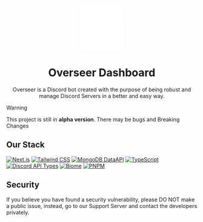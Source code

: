 <div align="center">
  <img alt="Overseer Iso" src="./public/assets/Overseer.webp" width="120">
  <h1 align="center">Overseer Dashboard</h1>
  <p align="center">Overseer is a Discord bot created with the purpose of being robust and manage Discord Servers in a better and easy way.</p>
</div>

> [!WARNING]
> This project is still in **alpha version**. There may be bugs and Breaking Changes

## Our Stack

[![Next.js][NextJSBadgeURL]][NextJSURL]
[![Tailwind CSS][TailwindCSSBadgeURL]][TailwindCSSURL]
[![MongoDB DataAPI][MongoDBDataAPIBadgeURL]][MongoDBDataAPIURL]
[![TypeScript][TypeScriptBadgeURL]][TypeScriptURL]
[![Discord API Types][DiscordAPITypesBadgeURL]][DiscordAPITypesURL]
[![Biome][BiomeBadgeURL]][BiomeURL]
[![PNPM][PNPMBadgeURL]][PNPMURL]

## Security

If you believe you have found a security vulnerability, please DO NOT make a public issue, instead, go to our Support Server and contact the developers privately.

[BiomeBadgeURL]: https://img.shields.io/badge/Biome-60A5FA?style=for-the-badge&logo=biome&color=2D3748
[BiomeURL]: https://biomejs.dev/
[DiscordAPITypesBadgeURL]: https://img.shields.io/badge/Discord%20API%20Types-337FE5?style=for-the-badge&logo=discord&color=2D3748
[DiscordAPITypesURL]: https://discord-api-types.dev/
[MongoDBDataAPIBadgeURL]: https://img.shields.io/badge/MongoDB%20DataAPI-47A248?style=for-the-badge&logo=mongodb&color=2D3748
[MongoDBDataAPIURL]: https://www.mongodb.com/docs/atlas/app-services/data-api/
[NextJSBadgeURL]: https://img.shields.io/badge/Next.js-FFFFFF?style=for-the-badge&logo=nextdotjs&color=2D3748
[NextJSURL]: https://nextjs.org/
[PNPMBadgeURL]: https://img.shields.io/badge/pnpm-F69220?style=for-the-badge&logo=pnpm&color=2D3748
[PNPMURL]: https://pnpm.io/
[TailwindCSSBadgeURL]: https://img.shields.io/badge/TailwindCSS-06B6D4?style=for-the-badge&logo=tailwindcss&color=2D3748
[TailwindCSSURL]: https://tailwindcss.com/
[TypeScriptBadgeURL]: https://img.shields.io/badge/TypeScript-3178C6?style=for-the-badge&logo=typescript&color=2D3748
[TypeScriptURL]: https://www.typescriptlang.org/
